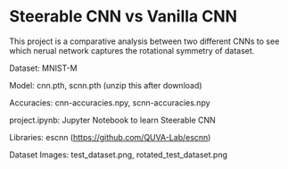 # Steerable CNN vs Vanilla CNN

This project is a comparative analysis between two different CNNs to see which nerual network captures the rotational symmetry of dataset.

Dataset: MNIST-M

Model: cnn.pth, scnn.pth (unzip this after download)

Accuracies: cnn-accuracies.npy, scnn-accuracies.npy

project.ipynb: Jupyter Notebook to learn Steerable CNN

Libraries: escnn (https://github.com/QUVA-Lab/escnn)

Dataset Images: test_dataset.png, rotated_test_dataset.png
